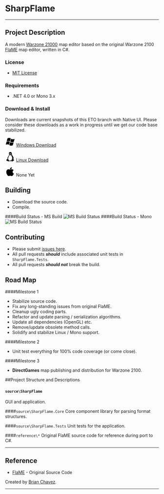 SharpFlame
======================
----------------------

Project Description
-------------------
A modern [Warzone 21000](http://wz2100.net/) map editor based on the original Warzone 2100 [FlaME](https://github.com/flail/flaME) map editor, written in C#.

### License
* [MIT License](https://github.com/bchavez/Dwolla/blob/master/LICENSE)

### Requirements
* .NET 4.0 or Mono 3.x

### Download & Install

Downloads are current snapshots of this ETO branch with Native UI. Please consider these downloads as a work in progress until we get our code base stabilized.

![Windows](https://github.com/Turbo87/Font-Awesome/raw/platform-icons/svg/windows.png) [Windows Download](http://teamcity.codebetter.com/guestAuth/repository/download/bt1245/.lastSuccessful/SharpFlame.Windows.zip)

![Linux](https://github.com/Turbo87/Font-Awesome/raw/platform-icons/svg/linux.png) [Linux Download](http://teamcity.codebetter.com/guestAuth/repository/download/bt1246/.lastSuccessful/SharpFlame.Linux.zip)

![Mac](https://github.com/Turbo87/Font-Awesome/raw/platform-icons/svg/apple.png) None Yet

Building
--------
* Download the source code.
* Compile.

####Build Status - MS Build
![MS Build Status](http://teamcity.codebetter.com/app/rest/builds/buildType:(id:bt1245)/statusIcon)
####Build Status - Mono
![MS Build Status](http://teamcity.codebetter.com/app/rest/builds/buildType:(id:bt1246)/statusIcon)

Contributing
--------
* Please submit [issues here](https://github.com/bchavez/SharpFlame/issues).
* All pull requests ***should*** include associated unit tests in `SharpFlame.Tests`.
* All pull requests ***should not*** break the build.

Road Map
-------

####Milestone 1
	
* Stabilize source code.
* Fix any long-standing issues from original FlaME.
* Cleanup ugly coding parts.
* Refactor and update parsing / serialization algorithms.
* Update all dependencies (OpenGL) etc.
* Remove/update obsolete method calls.
* Solidify and stabilize Linux / Mono support.

####Milestone 2
* Unit test everything for 100% code coverage (or come close).

####Milestone 3
* **DirectGames** map publishing and distribution for Warzone 2100.


##Project Structure and Descriptions

#### `source\SharpFlame`
GUI and application.

####`source\SharpFlame.Core`
Core component library for parsing format structures.

####`source\SharpFlame.Tests`
Unit tests for the application.

####`reference\*`
Original FlaME source code for reference during port to C#.




------------------------
 

Reference
---------
* [FlaME](https://github.com/flail/flaME) - Original Source Code


Created by [Brian Chavez](http://bchavez.bitarmory.com).

---


